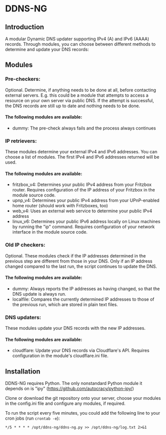 # DDNS-NG

## Introduction
A modular Dynamic DNS updater supporting IPv4 (A) and IPv6 (AAAA) records.
Through modules, you can choose between different methods to determine and
update your DNS records:

## Modules
### Pre-checkers:
Optional. Determine, if anything needs to be done at all, before contacting external servers.
E.g. this could be a module that attempts to access a resource on your own server via public DNS.
If the attempt is successful, the DNS records are still up to date and nothing needs to be done.
#### The following modules are available:
* dummy: The pre-check always fails and the process always continues

### IP retrievers:
These modules determine your external IPv4 and IPv6 addresses.
You can choose a list of modules. The first IPv4 and IPv6 addresses returned will be used.
#### The following modules are available:
* fritzbox_v4: Determines your public IPv4 address from your Fritzbox router. Requires configuration of the IP address of your Fritzbox in the module source code.
* upnp_v4: Determines your public IPv4 address from your UPnP-enabled home router (should work with Fritzboxes, too)
* web_v4: Uses an external web service to determine your public IPv4 address
* linux_v6: Determines your public IPv6 address locally on Linux machines by running the "ip" command. Requires configuration of your network interface in the module source code.

### Old IP checkers:
Optional. These modules check if the IP addresses determined in the previous step are different from those in your DNS.
Only if an IP address changed compared to the last run, the script continues to update the DNS.
#### The following modules are available:
* dummy: Always reports the IP addresses as having changed, so that the DNS update is always run.
* localfile: Compares the currently determined IP addresses to those of the previous run, which are stored in plain text files.

### DNS updaters:
These modules update your DNS records with the new IP addresses.
#### The following modules are available:
* cloudflare: Update your DNS records via Cloudflare's API. Requires configuration in the module's cloudflare.ini file.

## Installation
DDNS-NG requires Python. The only nonstandard Python module it depends on is "ipy" (https://github.com/autocracy/python-ipy/)

Clone or download the git repository onto your server, choose your modules in the config.ini file and configure any modules, if required.

To run the script every five minutes, you could add the following line to your cron jobs (run `crontab -e`):

`*/5 * * * * /opt/ddns-ng/ddns-ng.py >> /opt/ddns-ng/log.txt 2>&1`